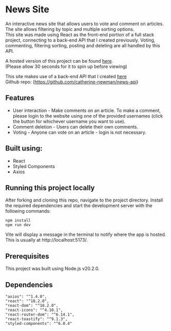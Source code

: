 # News Site

An interactive news site that allows users to vote and comment on articles. The site allows filtering by topic and multiple sorting options.  
This site was made using React as the front-end portion of a full stack project, connecting to a back-end API that I created previously.
Voting, commenting, filtering sorting, posting and deleting are all handled by this API.

A hosted version of this project can be found [here](https://main--subtle-wisp-17479d.netlify.app/).  
(Please allow 30 seconds for it to spin up before viewing)

This site makes use of a back-end API that I created [here](https://news-api-qn5t.onrender.com/api)  
Github repo: (https://github.com/catherine-newman/news-api)

## Features

- User interaction - Make comments on an article. To make a comment, please login to the website using one of the provided usernames (click the button for whichever username you want to use).
- Comment deletion - Users can delete their own comments.
- Voting - Anyone can vote on an article - login is not necessary.

## Built using:

- React
- Styled Components
- Axios

## Running this project locally

After forking and cloning this repo, navigate to the project directory. Install the required dependencies and start the development server with the following commands:

```
npm install
npm run dev
```

Vite will display a message in the terminal to notify where the app is hosted. This is usually at http://localhost:5173/.

## Prerequisites

This project was built using Node.js v20.2.0.

## Dependencies

```
"axios": "^1.4.0",
"react": "^18.2.0",
"react-dom": "^18.2.0",
"react-icons": "^4.10.1",
"react-router-dom": "^6.14.1",
"react-toastify": "^9.1.3",
"styled-components": "^6.0.4"
```
